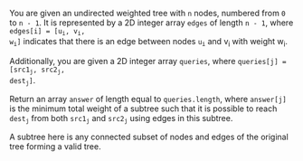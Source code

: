 You are given an undirected weighted tree with `n` nodes, numbered from `0` to `n - 1`. It is represented by a 2D integer array `edges` of length `n - 1`, where <code>edges[i] = [u<sub>i</sub>, v<sub>i</sub>, w<sub>i</sub>]</code> indicates that there is an edge between nodes <code>u<sub>i</sub></code> and v<sub>i</sub> with weight w<sub>i</sub>.​

Additionally, you are given a 2D integer array `queries`, where <code>queries[j] = [src1<sub>j</sub>, src2<sub>j</sub>, dest<sub>j</sub>]</code>.

Return an array `answer` of length equal to `queries.length`, where `answer[j]` is the minimum total weight of a subtree such that it is possible to reach <code>dest<sub>j</sub></code> from both <code>src1<sub>j</sub></code> and <code>src2<sub>j</sub></code> using edges in this subtree.

A subtree here is any connected subset of nodes and edges of the original tree forming a valid tree.